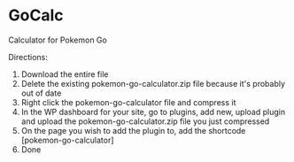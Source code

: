 # GoCalc
Calculator for Pokemon Go

Directions: 
1. Download the entire file
2. Delete the existing pokemon-go-calculator.zip file because it's probably out of date
3. Right click the pokemon-go-calculator file and compress it
4. In the WP dashboard for your site, go to plugins, add new, upload plugin and upload the pokemon-go-calculator.zip file you just compressed
5. On the page you wish to add the plugin to, add the shortcode [pokemon-go-calculator]
6. Done
